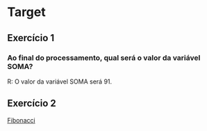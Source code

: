 # Target

## Exercício 1
### Ao final do processamento, qual será o valor da variável SOMA?
R: O valor da variável SOMA será 91.

## Exercício 2
[Fibonacci](https://github.com/mateushlsilva/Target/tree/main/fibonacci)
